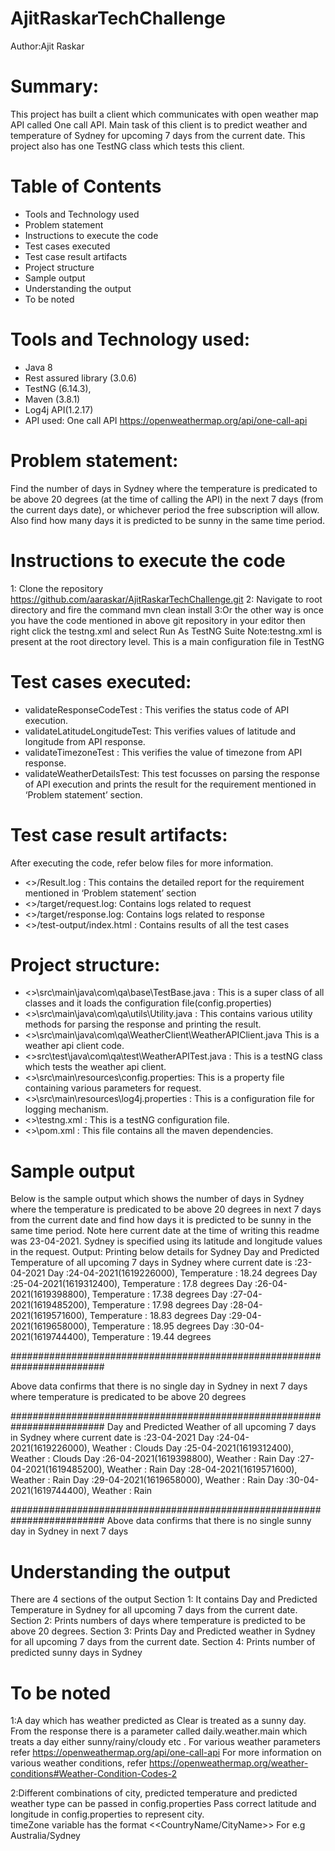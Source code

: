 # AjitRaskarTechChallenge

Author:Ajit Raskar

# Summary: 
This project has built a client which communicates with open weather map API called One call API. Main task of this client is to predict weather and temperature of Sydney for upcoming 7 days from the current date.
This project also has one TestNG class which tests this client.

# Table of Contents
* Tools and Technology used
* Problem statement
* Instructions to execute the code
* Test cases executed
* Test case result artifacts
* Project structure
* Sample output
* Understanding the output
* To be noted

# Tools and Technology used:
* Java 8
* Rest assured library (3.0.6)
* TestNG (6.14.3),
* Maven (3.8.1)
* Log4j API(1.2.17)
* API used: One call API  https://openweathermap.org/api/one-call-api

# Problem statement:
Find the number of days in Sydney where the temperature is predicated to be above 20 degrees (at the time of calling the API) in the next 7 days (from the current days date), or whichever period the free subscription will allow.
Also find how many days it is predicted to be sunny in the same time period.

# Instructions to execute the code
1: Clone the repository https://github.com/aaraskar/AjitRaskarTechChallenge.git
2: Navigate to root directory and fire the command mvn clean install
3:Or the other way is once you have the code mentioned in above git repository in your editor then right click the testng.xml and select Run As TestNG Suite
Note:testng.xml is present at the root directory level. This is a main configuration file in TestNG

# Test cases executed:
* validateResponseCodeTest : This verifies the status code of API execution.
* validateLatitudeLongitudeTest: This verifies values of latitude and longitude from API response.
* validateTimezoneTest :  This verifies the value of timezone from API response.
* validateWeatherDetailsTest: This test focusses on parsing the response of API execution and prints the result for the requirement mentioned in ‘Problem statement’ section.

# Test case result artifacts:
After executing the code, refer below files for more information.
* <<Root Dir>>/Result.log : This contains the detailed report for the requirement mentioned in ‘Problem statement’ section
* <<Root Dir>>/target/request.log: Contains logs related to request
* <<Root Dir>>/target/response.log: Contains logs related to response
* <<Root Dir>>/test-output/index.html : Contains results of all the test cases

# Project structure:
* <<Root Dir>>\src\main\java\com\qa\base\TestBase.java : This is a super class of all classes and it loads the configuration file(config.properties)
* <<Root Dir>>\src\main\java\com\qa\utils\Utility.java : This contains various utility methods for parsing the response and printing the result.
* <<Root Dir>>\src\main\java\com\qa\WeatherClient\WeatherAPIClient.java  This is a weather api client code.
* <<Root Dir>>src\test\java\com\qa\test\WeatherAPITest.java : This is a testNG class which tests the weather api client.
* <<Root Dir>>\src\main\resources\config.properties: This is a property file containing various parameters for request.
* <<Root Dir>>\src\main\resources\log4j.properties : This is a configuration file for logging mechanism.
* <<Root Dir>>\testng.xml : This is a testNG configuration file.
* <<Root Dir>>\pom.xml : This file contains all the maven dependencies.



# Sample output
Below is the sample output which shows the number of days in Sydney where the temperature is predicated to be above 20 degrees in next 7 days from the current date and find how days it is predicted to be sunny in the same time period.
Note here current date at the time of writing this readme was 23-04-2021. Sydney is specified using its latitude and longitude values in the request.
Output:
Printing below details for Sydney
Day and Predicted Temperature of all upcoming 7 days in Sydney where current date is :23-04-2021
Day :24-04-2021(1619226000), Temperature : 18.24 degrees
Day :25-04-2021(1619312400), Temperature : 17.8 degrees
Day :26-04-2021(1619398800), Temperature : 17.38 degrees
Day :27-04-2021(1619485200), Temperature : 17.98 degrees
Day :28-04-2021(1619571600), Temperature : 18.83 degrees
Day :29-04-2021(1619658000), Temperature : 18.95 degrees
Day :30-04-2021(1619744400), Temperature : 19.44 degrees

#########################################################################


Above data confirms that there is no single day in Sydney in next 7 days where temperature is predicated to be above 20 degrees


#########################################################################
Day and Predicted Weather of all upcoming 7 days in Sydney where current date is :23-04-2021
Day :24-04-2021(1619226000), Weather : Clouds
Day :25-04-2021(1619312400), Weather : Clouds
Day :26-04-2021(1619398800), Weather : Rain
Day :27-04-2021(1619485200), Weather : Rain
Day :28-04-2021(1619571600), Weather : Rain
Day :29-04-2021(1619658000), Weather : Rain
Day :30-04-2021(1619744400), Weather : Rain


#########################################################################
Above data confirms that there is no single sunny day in Sydney in next 7 days


# Understanding the output
There are 4 sections of the output
Section 1: It contains Day and Predicted Temperature in Sydney for all upcoming 7 days from the current date.
Section 2: Prints numbers of days where temperature is predicted to be above 20 degrees.
Section 3: Prints Day and Predicted weather in Sydney for all upcoming 7 days from the current date.
Section 4: Prints number of predicted sunny days in Sydney

# To be noted
1:A day which has weather predicted as Clear is treated as a sunny day.
From the response there is a parameter called daily.weather.main which treats a day either sunny/rainy/cloudy etc . 
For various weather parameters refer https://openweathermap.org/api/one-call-api
For more information on various weather conditions, refer https://openweathermap.org/weather-conditions#Weather-Condition-Codes-2 

2:Different combinations of city, predicted temperature and predicted weather type can be passed in config.properties 
Pass correct latitude and longitude in config.properties to represent city.  
timeZone variable has the format <<CountryName/CityName>>
For e.g Australia/Sydney


